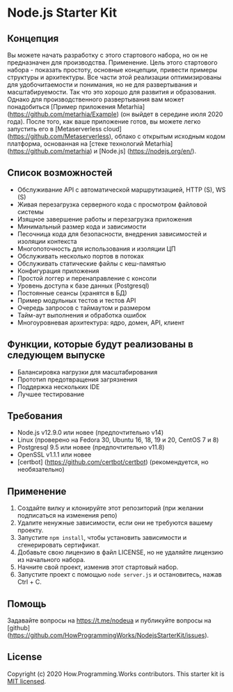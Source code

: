 # Node.js Starter Kit

## Концепция

Вы можете начать разработку с этого стартового набора, но он не предназначен для производства.
Применение. Цель этого стартового набора - показать простоту, основные концепции,
привести примеры структуры и архитектуры. Все части этой реализации
оптимизированы для удобочитаемости и понимания, но не для развертывания и
масштабируемости.
Так что это хорошо для развития и образования. Однако для производственного развертывания
вам может понадобиться [Пример приложения Metarhia] (https://github.com/metarhia/Example)
(он выйдет в середине июля 2020 года). После того, как ваше приложение
готов, вы можете легко запустить его в
[Metaserverless cloud] (https://github.com/Metaserverless), облако с открытым исходным кодом
платформа, основанная на [стеке технологий Metarhia] (https://github.com/metarhia) и
[Node.js] (https://nodejs.org/en/).

## Список возможностей

- Обслуживание API с автоматической маршрутизацией, HTTP (S), WS (S)
- Живая перезагрузка серверного кода с просмотром файловой системы
- Изящное завершение работы и перезагрузка приложения
- Минимальный размер кода и зависимости
- Песочница кода для безопасности, внедрения зависимостей и изоляции контекста
- Многопоточность для использования и изоляции ЦП
- Обслуживать несколько портов в потоках
- Обслуживать статические файлы с кеш-памятью
- Конфигурация приложения
- Простой логгер и перенаправление с консоли
- Уровень доступа к базе данных (Postgresql)
- Постоянные сеансы (хранятся в БД)
- Пример модульных тестов и тестов API
- Очередь запросов с таймаутом и размером
- Тайм-аут выполнения и обработка ошибок
- Многоуровневая архитектура: ядро, домен, API, клиент

## Функции, которые будут реализованы в следующем выпуске

- Балансировка нагрузки для масштабирования
- Прототип предотвращения загрязнения
- Поддержка нескольких IDE
- Лучшее тестирование

## Требования

- Node.js v12.9.0 или новее (предпочтительно v14)
- Linux (проверено на Fedora 30, Ubuntu 16, 18, 19 и 20, CentOS 7 и 8)
- Postgresql 9.5 или новее (предпочтительно v11.8)
- OpenSSL v1.1.1 или новее
- [certbot] (https://github.com/certbot/certbot) (рекомендуется, но необязательно)

## Применение

1. Создайте вилку и клонируйте этот репозиторий (при желании подписаться на изменения репо)
2. Удалите ненужные зависимости, если они не требуются вашему проекту.
3. Запустите `npm install`, чтобы установить зависимости и сгенерировать сертификат.
4. Добавьте свою лицензию в файл LICENSE, но не удаляйте лицензию из начального набора.
5. Начните свой проект, изменив этот стартовый набор.
6. Запустите проект с помощью `node server.js` и остановитесь, нажав Ctrl + C.

## Помощь

Задавайте вопросы на https://t.me/nodeua и публикуйте вопросы на
[github] (https://github.com/HowProgrammingWorks/NodejsStarterKit/issues).

## License

Copyright (c) 2020 How.Programming.Works contributors.
This starter kit is [MIT licensed](./LICENSE).

